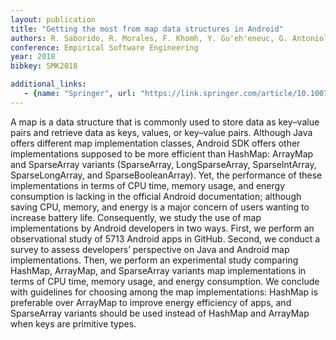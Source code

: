 ```yaml
---
layout: publication
title: "Getting the most from map data structures in Android"
authors: R. Saborido, R. Morales, F. Khomh, Y. Gu'eh'eneuc, G. Antoniol
conference: Empirical Software Engineering
year: 2018
bibkey: SMK2018

additional_links:
   - {name: "Springer", url: "https://link.springer.com/article/10.1007/s10664-018-9607-8"}
---
```

A map is a data structure that is commonly used to store data as key–value pairs and retrieve data as keys, values, or key–value pairs. Although Java offers different map implementation classes, Android SDK offers other implementations supposed to be more efficient than HashMap: ArrayMap and SparseArray variants (SparseArray, LongSparseArray, SparseIntArray, SparseLongArray, and SparseBooleanArray). Yet, the performance of these implementations in terms of CPU time, memory usage, and energy consumption is lacking in the official Android documentation; although saving CPU, memory, and energy is a major concern of users wanting to increase battery life. Consequently, we study the use of map implementations by Android developers in two ways. First, we perform an observational study of 5713 Android apps in GitHub. Second, we conduct a survey to assess developers’ perspective on Java and Android map implementations. Then, we perform an experimental study comparing HashMap, ArrayMap, and SparseArray variants map implementations in terms of CPU time, memory usage, and energy consumption. We conclude with guidelines for choosing among the map implementations: HashMap is preferable over ArrayMap to improve energy efficiency of apps, and SparseArray variants should be used instead of HashMap and ArrayMap when keys are primitive types.